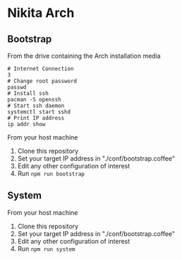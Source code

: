 
# Nikita Arch

## Bootstrap

From the drive containing the Arch installation media

```
# Internet Connection
3
# Change root password
passwd
# Install ssh
pacman -S openssh
# Start ssh daemon
systemctl start sshd
# Print IP address
ip addr show
```

From your host machine

1. Clone this repository
2. Set your target IP address in "./conf/bootstrap.coffee"
3. Edit any other configuration of interest
4. Run `npm run bootstrap`

## System

From your host machine

1. Clone this repository
2. Set your target IP address in "./conf/bootstrap.coffee"
3. Edit any other configuration of interest
4. Run `npm run system`
